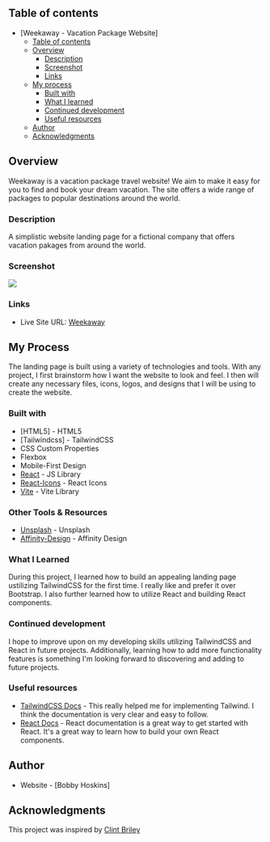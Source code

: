 ## Table of contents

- [Weekaway - Vacation Package Website]
  - [Table of contents](#table-of-contents)
  - [Overview](#overview)
    - [Description](#the-challenge)
    - [Screenshot](#screenshot)
    - [Links](#links)
  - [My process](#my-process)
    - [Built with](#built-with)
    - [What I learned](#what-i-learned)
    - [Continued development](#continued-development)
    - [Useful resources](#useful-resources)
  - [Author](#author)
  - [Acknowledgments](#acknowledgments)

## Overview

Weekaway is a vacation package travel website! We aim to make it easy for you to find and book your dream vacation. The site offers a wide range of packages to popular destinations around the world.

### Description

A simplistic website landing page for a fictional company that offers vacation pakages from around the world.

### Screenshot

![](./src/assets/Weekaway-Screenshot.png)

### Links

- Live Site URL: [Weekaway](https://weekaway-app.netlify.app/)

## My Process

The landing page is built using a variety of technologies and tools. With any project, I first brainstorm how I want the website to look and feel. I then will create any necessary files, icons, logos, and designs that I will be using to create the website.

### Built with

- [HTML5] - HTML5
- [Tailwindcss] - TailwindCSS
- CSS Custom Properties
- Flexbox
- Mobile-First Design
- [React](https://reactjs.org/) - JS Library
- [React-Icons](https://reacticons.com/) - React Icons
- [Vite](https://vitejs.dev/) - Vite Library

### Other Tools & Resources

- [Unsplash](https://www.unsplash.com/) - Unsplash
- [Affinity-Design](https://www.affinitydesign.com/) - Affinity Design

### What I Learned

During this project, I learned how to build an appealing landing page ustilizing TailwindCSS for the first time. I really like and prefer it over Bootstrap. I also further learned how to utilize React and building React components.

### Continued development

I hope to improve upon on my developing skills utilizing TailwindCSS and React in future projects. Additionally, learning how to add more functionality features is something I'm looking forward to discovering and adding to future projects.

### Useful resources

- [TailwindCSS Docs](https://tailwindcss.com/docs/installation) - This really helped me for implementing Tailwind. I think the documentation is very clear and easy to follow.
- [React Docs](https://reactjs.org/docs/getting-started.html) - React documentation is a great way to get started with React. It's a great way to learn how to build your own React components.

## Author

- Website - [Bobby Hoskins]

## Acknowledgments

This project was inspired by [Clint Briley](https://www.youtube.com/@codecommerce)
